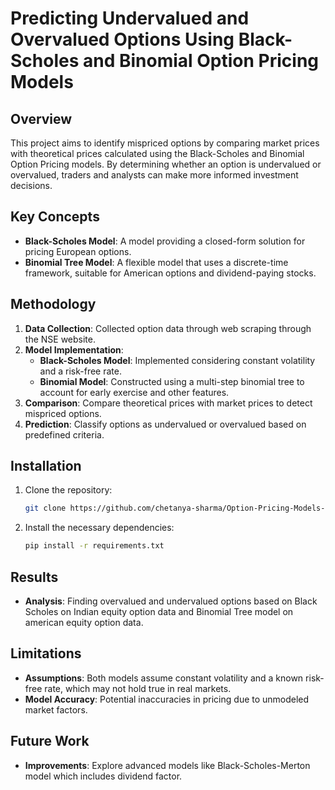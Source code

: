 # Predicting Undervalued and Overvalued Options Using Black-Scholes and Binomial Option Pricing Models

## Overview
This project aims to identify mispriced options by comparing market prices with theoretical prices calculated using the Black-Scholes and Binomial Option Pricing models. By determining whether an option is undervalued or overvalued, traders and analysts can make more informed investment decisions.

## Key Concepts
- **Black-Scholes Model**: A model providing a closed-form solution for pricing European options.
- **Binomial Tree Model**: A flexible model that uses a discrete-time framework, suitable for American options and dividend-paying stocks.

## Methodology
1. **Data Collection**: Collected option data through web scraping through the NSE website.
2. **Model Implementation**:
   - **Black-Scholes Model**: Implemented considering constant volatility and a risk-free rate.
   - **Binomial Model**: Constructed using a multi-step binomial tree to account for early exercise and other features.
3. **Comparison**: Compare theoretical prices with market prices to detect mispriced options.
4. **Prediction**: Classify options as undervalued or overvalued based on predefined criteria.

## Installation

1. Clone the repository:
    ```bash
    git clone https://github.com/chetanya-sharma/Option-Pricing-Models-on-Equity-Option-Data.git
    ```
2. Install the necessary dependencies:
    ```bash
    pip install -r requirements.txt
    ```

## Results

- **Analysis**: Finding overvalued and undervalued options based on Black Scholes on Indian equity option data and Binomial Tree model on american equity option data.

## Limitations

- **Assumptions**: Both models assume constant volatility and a known risk-free rate, which may not hold true in real markets.
- **Model Accuracy**: Potential inaccuracies in pricing due to unmodeled market factors.

## Future Work

- **Improvements**: Explore advanced models like Black-Scholes-Merton model which includes dividend factor.
